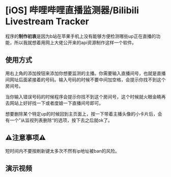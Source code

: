 # [iOS] 哔哩哔哩直播监测器/Bilibili Livestream Tracker
程序的**制作初衷**是因为b站在苹果手机上没有能够方便检测哪些up正在直播的功能，所以我就想着用网上大佬公开来的api资源制作这样一个软件。

## 使用方式
用右上角的添加按钮来添加你想要监测的主播。你需要输入直播间号，也就是直播间网址后面紧接着的号码。输入号码的时候不要中间加空格，会提示你找不到这个房间号。

当你输入错误号码的时候程序会提示你找不到这个房间号，这个时候就火眼金睛再去网站上好好找一下或者度娘一下直播间号即可。

想要删除某个特定up的时候回到主页面上，按一下带着主播头像的小卡片后，会有一个”从监视列表删除“的选项，按下去之后就ok了。

## ⚠️注意事项⚠️
短时间内不要按刷新键太多次不然有ip地址被ban的风险。

## 演示视频
